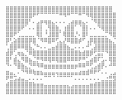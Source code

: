 ⣿⣿⣿⣿⣿⣿⣿⣿⣿⣿⣿⣿⣿⣿⣿⣿⣿⣿⣿⣿⣿⣿⣿⣿⣿⣿⣿⣿ \
⣿⣿⣿⣿⣿⣿⣿⠟⠋⠉⠉⠉⠉⠉⠛⠻⠛⠉⠉⠛⠉⠻⢿⣿⣿⣿⣿⣿⣿ \
⣿⣿⣿⣿⣿⣿⠃⠄⣠⡶⢶⣶⣄⠄⠄⠄⢀⣴⣶⣶⣄⠄⠈⠻⣿⣿⣿⣿⣿ \
⣿⣿⣿⣿⠟⠁⠄⠄⣿⡇⢀⢻⣿⣷⡀⢰⣿⣿⠁⠈⣿⡇⠄⠄⠙⢿⣿⣿⣿ \
⣿⣿⠟⢁⣀⣀⣀⡀⢿⡇⠘⣸⣿⣿⠁⢿⣿⣿⡘⠄⣿⠇⣀⣀⣀⣀⡉⠻⣿ \
⡿⢃⣵⣿⣿⣿⡿⣿⠈⠻⠿⣿⠿⢋⣄⡜⠿⣿⣿⡾⠋⢠⡿⣿⣿⣿⣿⣦⡈ \
⢁⣿⣿⠿⠿⣿⣧⡈⠓⠄⠄⣀⣤⣾⣿⣿⣦⣀⠄⠄⠄⠚⢁⣼⣿⣿⣿⣿⣿ \
⣾⡿⢁⢶⣦⡈⠿⣿⣿⣿⣿⣿⣿⣿⣿⣿⣿⣿⣿⣷⣾⣿⡿⢋⣭⡍⠙⣿⣿ \
⣿⠃⣾⣄⠻⣿⣦⣈⡛⠻⠿⢿⠿⢿⣿⣿⠿⠿⠿⠟⠛⣁⣴⣿⠏⣡⠄⢿⣿ \
⠙⠂⠙⣿⣷⣄⡙⠛⠻⠿⣶⣶⣶⣶⣶⣶⣶⣶⡶⠿⠿⠛⢋⣠⣾⡟⠄⠚⠛ \
⣶⣤⡀⠄⠙⠻⠿⢷⣶⣦⣤⣤⣤⢤⣤⣤⣤⣤⣤⣴⣶⣾⠿⠟⠋⠄⠄⢀⣠ \
⠟⣛⣩⣴⣤⣀⠄⠄⠄⠄⠉⠉⠈⠈⠉⠉⠉⠁⠄⠄⠄⠄⠄⠄⠄⣀⣐⣛⣻ \
⣾⣿⣿⣿⣿⣿⣿⣷⣶⣶⣤⣤⣤⣤⣤⣤⣄⣠⣤⣤⣤⣤⣶⣾⣿⣿⣿⣿⣿ \
⣿⣿⣿⣿⣿⣿⣿⣿⣿⣿⣿⣿⣿⣿⣿⣿⣿⣿⣿⣿⣿⣿⣿⣿⣿⣿⣿⣿⣿ 

<!---
brachydiosdaora/brachydiosdaora is a ✨ special ✨ repository because its `README.md` (this file) appears on your GitHub profile.
You can click the Preview link to take a look at your changes.
--->
